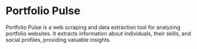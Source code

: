 # Portfolio Pulse

Portfolio Pulse is a web scraping and data extraction tool for analyzing portfolio websites. It extracts information about individuals, their skills, and social profiles, providing valuable insights.